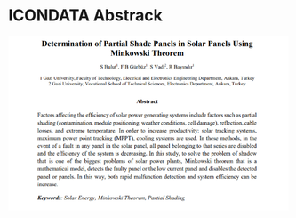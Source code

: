 # ICONDATA Abstrack

![ICONDATA Abstrack](https://raw.githubusercontent.com/saffetblt/Makale/master/Abstrack.png)